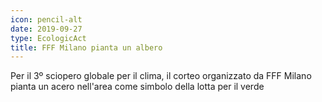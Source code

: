 ```yaml
---
icon: pencil-alt
date: 2019-09-27
type: EcologicAct
title: FFF Milano pianta un albero
---
```


Per il 3º sciopero globale per il clima, il corteo organizzato da FFF Milano pianta un acero nell'area come simbolo della lotta per il verde
